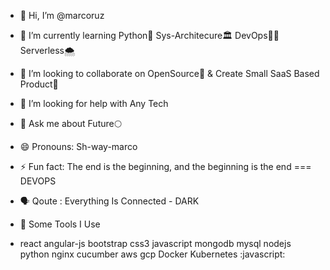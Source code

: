 - 👋 Hi, I’m @marcoruz
- 🌱 I’m currently learning Python🐍 Sys-Architecure🏛 DevOps👮🏻‍ Serverless🌨 
- 👯 I’m looking to collaborate on OpenSource📖 & Create Small SaaS Based Product🚀
- 🤔 I’m looking for help with Any Tech
- 💬 Ask me about Future🌕
- 😄 Pronouns: Sh-way-marco
- ⚡ Fun fact: The end is the beginning, and the beginning is the end === DEVOPS
- 🗣 Qoute : Everything Is Connected - DARK



- 🚀 Some Tools I Use
- react angular-js bootstrap css3 javascript mongodb mysql nodejs python nginx cucumber aws gcp Docker Kubernetes :javascript:

